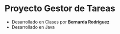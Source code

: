  # Proyecto Gestor de Tareas

- Desarrollado en Clases por __Bernarda Rodríguez__
- Desarrollado en Java
